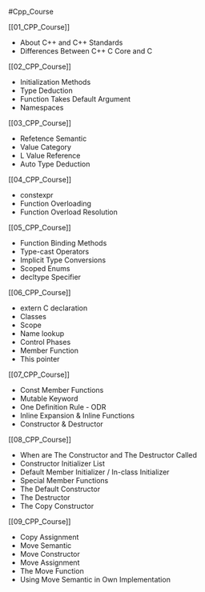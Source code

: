 #Cpp_Course 

[[01_CPP_Course]]
- About C++ and C++ Standards
- Differences Between C++ C Core and C

[[02_CPP_Course]]
- Initialization Methods
- Type Deduction
- Function Takes Default Argument
- Namespaces

[[03_CPP_Course]]
- Refetence Semantic
- Value Category
- L Value Reference
- Auto Type Deduction

[[04_CPP_Course]]
- constexpr
- Function Overloading
- Function Overload Resolution

[[05_CPP_Course]]
- Function Binding Methods
- Type-cast Operators
- Implicit Type Conversions
- Scoped Enums
- decltype Specifier

[[06_CPP_Course]]
- extern C declaration
- Classes
- Scope
- Name lookup
- Control Phases
- Member Function
- This pointer

[[07_CPP_Course]]
- Const Member Functions
- Mutable Keyword
- One Definition Rule - ODR
- Inline Expansion & Inline Functions
- Constructor & Destructor

[[08_CPP_Course]]
- When are The Constructor and The Destructor Called
- Constructor Initializer List
- Default Member Initializer / In-class Initializer
- Special Member Functions
- The Default Constructor
- The Destructor
- The Copy Constructor

[[09_CPP_Course]]
- Copy Assignment
- Move Semantic
- Move Constructor
- Move Assignment
- The Move Function
- Using Move Semantic in Own Implementation

